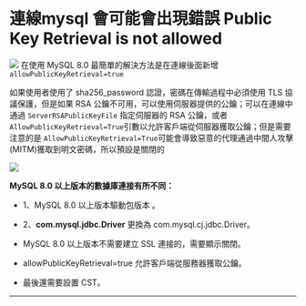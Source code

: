 # 連線mysql 會可能會出現錯誤 Public Key Retrieval is not allowed
![](https://i.imgur.com/F3ZTa1M.png)
在使用 MySQL 8.0
最簡單的解決方法是在連線後面新增 `allowPublicKeyRetrieval=true`

如果使用者使用了 sha256\_password 認證，密碼在傳輸過程中必須使用 TLS 協議保護，但是如果 RSA 公鑰不可用，可以使用伺服器提供的公鑰；可以在連線中通過 `ServerRSAPublicKeyFile` 指定伺服器的 RSA 公鑰，或者`AllowPublicKeyRetrieval=True`引數以允許客戶端從伺服器獲取公鑰；但是需要注意的是 `AllowPublicKeyRetrieval=True`可能會導致惡意的代理通過中間人攻擊(MITM)獲取到明文密碼，所以預設是關閉的

![](https://i.imgur.com/DBWZWFE.png)


**MySQL 8.0 以上版本的數據庫連接有所不同：**

- 1、MySQL 8.0 以上版本驅動包版本 。
- 2、**com.mysql.jdbc.Driver** 更換為 com.mysql.cj.jdbc.Driver。
    
- MySQL 8.0 以上版本不需要建立 SSL 連接的，需要顯示關閉。
    
- allowPublicKeyRetrieval=true 允許客戶端從服務器獲取公鑰。
    
- 最後還需要設置 CST。
    
---



